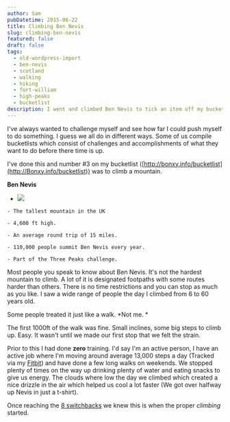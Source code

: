 ```yaml
---
author: Sam
pubDatetime: 2015-06-22
title: Climbing Ben Nevis
slug: climbing-ben-nevis
featured: false
draft: false
tags:
  - old-wordpress-import
  - ben-nevis
  - scotland
  - walking
  - hiking
  - fort-william
  - high-peaks
  - bucketlist
description: I went and climbed Ben Nevis to tick an item off my bucketlist and loved it.
---
```

I've always wanted to challenge myself and see how far I could push myself to do something. I guess we all do in different ways. Some of us compile bucketlists which consist of challenges and accomplishments of what they want to do before there time is up.

I've done this and number #3 on my bucketlist ([http://bonxy.info/bucketlist](http://Bonxy.info/bucketlist)) was to climb a mountain.

**Ben Nevis**

*   ![](http://www.african-initiatives.org.uk/assets/Ben-Nevis-Challenge.jpg)
    

```
- The tallest mountain in the UK

- 4,600 ft high.

- An average round trip of 15 miles.

- 110,000 people summit Ben Nevis every year.

- Part of the Three Peaks challenge.
```

Most people you speak to know about Ben Nevis. It's not the hardest mountain to climb. A lot of it is designated footpaths with some routes harder than others. There is no time restrictions and you can stop as much as you like. I saw a wide range of people the day I climbed from 6 to 60 years old.

Some people treated it just like a walk. \*Not me. \*

The first 1000ft of the walk was fine. Small inclines, some big steps to climb up. Easy. It wasn't until we made our first stop that we felt the strain.

Prior to this I had done **zero** training. I'd say I'm an active person, I have an active job where I'm moving around average 13,000 steps a day (Tracked via my [Fitbit](http://fitbit.ly/sam)) and have done a few long walks on weekends. We stopped plenty of times on the way up drinking plenty of water and eating snacks to give us energy. The clouds where low the day we climbed which created a nice drizzle in the air which helped us cool a lot faster (We got over halfway up Nevis in just a t-shirt).

Once reaching the [8 switchbacks](http://www.cromwell-intl.com/travel/uk/ben-nevis/) we knew this is when the proper _climbing_ started.